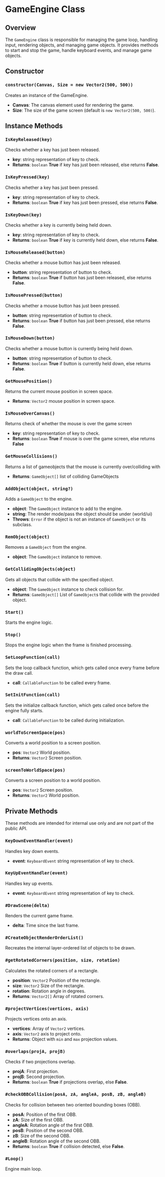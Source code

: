 # GameEngine Class

## Overview
The `GameEngine` class is responsible for managing the game loop, handling input, rendering objects, and managing game objects. It provides methods to start and stop the game, handle keyboard events, and manage game objects.

## Constructor
### `constructor(Canvas, Size = new Vector2(500, 500))`
Creates an instance of the GameEngine.

- **Canvas**: The canvas element used for rendering the game.
- **Size**: The size of the game screen (default is `new Vector2(500, 500)`).

## Instance Methods

### `IsKeyReleased(key)`
Checks whether a key has just been released.

- **key**: string representation of key to check.
- **Returns**: `boolean` **True** if key has just been released, else returns **False**.

### `IsKeyPressed(key)`
Checks whether a key has just been pressed.

- **key**: string representation of key to check.
- **Returns**: `boolean` **True** if key has just been pressed, else returns **False**.

### `IsKeyDown(key)`
Checks whether a key is currently being held down.

- **key**: string representation of key to check.
- **Returns**: `boolean` **True** if key is currently held down, else returns **False**.

### `IsMouseReleased(button)`
Checks whether a mouse button has just been released.

- **button**: string representation of button to check.
- **Returns**: `boolean` **True** if button has just been released, else returns **False**.

### `IsMousePressed(button)`
Checks whether a mouse button has just been pressed.

- **button**: string representation of button to check.
- **Returns**: `boolean` **True** if button has just been pressed, else returns **False**.

### `IsMouseDown(button)`
Checks whether a mouse button is currently being held down.

- **button**: string representation of button to check.
- **Returns**: `boolean` **True** if button is currently held down, else returns **False**.

### `GetMousePosition()`
Returns the current mouse position in screen space.

- **Returns**: `Vector2` mouse position in screen space.

### `IsMouseOverCanvas()`
Returns check of whether the mouse is over the game screen

- **key**: string representation of key to check.
- **Returns**: `boolean` **True** if mouse is over the game screen, else returns **False**

### `GetMouseCollisions()`
Returns a list of gameobjects that the mouse is currently over/colliding with

- **Returns**: `GameObject[]` list of colliding GameObjects

### `AddObject(object, string?)`
Adds a `GameObject` to the engine.

- **object**: The `GameObject` instance to add to the engine.
- **string**: The render mode/pass the object should be under (world/ui)
- **Throws**: `Error` if the object is not an instance of `GameObject` or its subclass.

### `RemObject(object)`
Removes a `GameObject` from the engine.

- **object**: The `GameObject` instance to remove.

### `GetCollidingObjects(object)`
Gets all objects that collide with the specified object.

- **object**: The `GameObject` instance to check collision for.
- **Returns**: `GameObject[]` List of `GameObject`s that collide with the provided object.

### `Start()`
Starts the engine logic.

### `Stop()`
Stops the engine logic when the frame is finished processing.

### `SetLoopFunction(call)`
Sets the loop callback function, which gets called once every frame before the draw call.

- **call**: `CallableFunction` to be called every frame.

### `SetInitFunction(call)`
Sets the initialize callback function, which gets called once before the engine fully starts.

- **call**: `CallableFunction` to be called during initialization.

### `worldToScreenSpace(pos)`
Converts a world position to a screen position.

- **pos**: `Vector2` World position.
- **Returns**: `Vector2` Screen position.

### `screenToWorldSpace(pos)`
Converts a screen position to a world position.

- **pos**: `Vector2` Screen position.
- **Returns**: `Vector2` World position.

## Private Methods
These methods are intended for internal use only and are not part of the public API.
### `KeyDownEventHandler(event)`
Handles key down events.

- **event**: `KeyboardEvent` string representation of key to check.

### `KeyUpEventHandler(event)`
Handles key up events.

- **event**: `KeyboardEvent` string representation of key to check.

### `#DrawScene(delta)`
Renders the current game frame.

- **delta**: Time since the last frame.

### `#CreateObjectRenderOrderList()`
Recreates the internal layer-ordered list of objects to be drawn.

### `#getRotatedCorners(position, size, rotation)`
Calculates the rotated corners of a rectangle.

- **position**: `Vector2` Position of the rectangle.
- **size**: `Vector2` Size of the rectangle.
- **rotation**: Rotation angle in degrees.
- **Returns**: `Vector2[]` Array of rotated corners.

### `#projectVertices(vertices, axis)`
Projects vertices onto an axis.

- **vertices**: Array of `Vector2` vertices.
- **axis**: `Vector2` axis to project onto.
- **Returns**: Object with `min` and `max` projection values.

### `#overlaps(projA, projB)`
Checks if two projections overlap.

- **projA**: First projection.
- **projB**: Second projection.
- **Returns**: `boolean` **True** if projections overlap, else **False**.

### `#checkOBBCollision(posA, zA, angleA, posB, zB, angleB)`
Checks for collision between two oriented bounding boxes (OBB).

- **posA**: Position of the first OBB.
- **zA**: Size of the first OBB.
- **angleA**: Rotation angle of the first OBB.
- **posB**: Position of the second OBB.
- **zB**: Size of the second OBB.
- **angleB**: Rotation angle of the second OBB.
- **Returns**: `boolean` **True** if collision detected, else **False**.

### `#Loop()`
Engine main loop.
